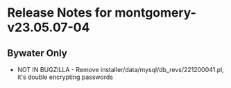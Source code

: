 
# Release Notes for montgomery-v23.05.07-04

## Bywater Only

- NOT IN BUGZILLA - Remove installer/data/mysql/db_revs/221200041.pl, it's double encrypting passwords


